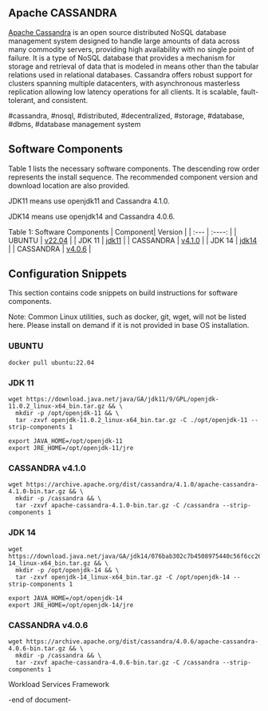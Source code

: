 ## Apache CASSANDRA
[Apache Cassandra](https://cassandra.apache.org/_/index.html) is an open source distributed NoSQL database management system designed to handle large amounts of data across many commodity servers, providing high availability with no single point of failure. It is a type of NoSQL database that provides a mechanism for storage and retrieval of data that is modeled in means other than the tabular relations used in relational databases. Cassandra offers robust support for clusters spanning multiple datacenters, with asynchronous masterless replication allowing low latency operations for all clients. It is scalable, fault-tolerant, and consistent. 


#cassandra, #nosql, #distributed, #decentralized, #storage, #database, #dbms, #database management system

## Software Components
Table 1 lists the necessary software components.
The descending row order represents the install sequence. 
The recommended component version and download location are also provided.

JDK11 means use openjdk11 and Cassandra 4.1.0.

JDK14 means use openjdk14 and Cassandra 4.0.6.

Table 1: Software Components
| Component| Version |
| :---        |    :----:   |
| UBUNTU | [v22.04](https://ubuntu.com/) |
| JDK 11 | [jdk11](https://download.java.net/java/ga/jdk11/openjdk-11_linux-x64_bin.tar.gz) |
| CASSANDRA | [v4.1.0](https://archive.apache.org/dist/cassandra/4.1.0/apache-cassandra-4.1.0-bin.tar.gz) |
| JDK 14 | [jdk14](https://download.java.net/java/GA/jdk14/076bab302c7b4508975440c56f6cc26a/36/GPL/openjdk-14_linux-x64_bin.tar.gz) |
| CASSANDRA | [v4.0.6](https://archive.apache.org/dist/cassandra/4.0.6/apache-cassandra-4.0.6-bin.tar.gz) |

## Configuration Snippets
This section contains code snippets on build instructions for software components.

Note: Common Linux utilities, such as docker, git, wget, will not be listed here. Please install on demand if it is not provided in base OS installation.

### UBUNTU
```
docker pull ubuntu:22.04
```

### JDK 11
```
wget https://download.java.net/java/GA/jdk11/9/GPL/openjdk-11.0.2_linux-x64_bin.tar.gz && \
  mkdir -p /opt/openjdk-11 && \
  tar -zxvf openjdk-11.0.2_linux-x64_bin.tar.gz -C ./opt/openjdk-11 --strip-components 1 

export JAVA_HOME=/opt/openjdk-11
export JRE_HOME=/opt/openjdk-11/jre
```

### CASSANDRA v4.1.0
```
wget https://archive.apache.org/dist/cassandra/4.1.0/apache-cassandra-4.1.0-bin.tar.gz && \
  mkdir -p /cassandra && \
  tar -zxvf apache-cassandra-4.1.0-bin.tar.gz -C /cassandra --strip-components 1
```

### JDK 14
```
wget https://download.java.net/java/GA/jdk14/076bab302c7b4508975440c56f6cc26a/36/GPL/openjdk-14_linux-x64_bin.tar.gz && \
  mkdir -p /opt/openjdk-14 && \
  tar -zxvf openjdk-14_linux-x64_bin.tar.gz -C /opt/openjdk-14 --strip-components 1

export JAVA_HOME=/opt/openjdk-14
export JRE_HOME=/opt/openjdk-14/jre
```

### CASSANDRA v4.0.6
```
wget https://archive.apache.org/dist/cassandra/4.0.6/apache-cassandra-4.0.6-bin.tar.gz && \
  mkdir -p /cassandra && \
  tar -zxvf apache-cassandra-4.0.6-bin.tar.gz -C /cassandra --strip-components 1
```

Workload Services Framework

-end of document-